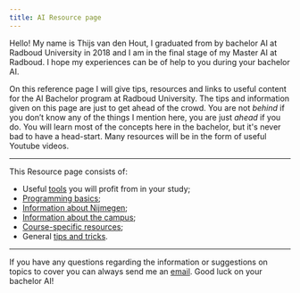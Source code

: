 ```yaml
---
title: AI Resource page
---
```


Hello! My name is Thijs van den Hout, I graduated from by bachelor AI at Radboud University in 2018 and I am in the final stage of my Master AI at Radboud. I hope my experiences can be of help to you during your bachelor AI.

On this reference page I will give tips, resources and links to useful content for the AI Bachelor program at Radboud University. The tips and information given on this page are just to get ahead of the crowd. You are not _behind_ if you don’t know any of the things I mention here, you are just _ahead_ if you do. You will learn most of the concepts here in the bachelor, but it's never bad to have a head-start. Many resources will be in the form of useful Youtube videos.

___

This Resource page consists of:
* Useful [tools](Tools.md) you will profit from in your study;
* [Programming basics](Programming.md);
* [Information about Nijmegen](Nijmegen.md);
* [Information about the campus](Campus.md);
* [Course-specific resources](Courses.md);
* General [tips and tricks](Tips.md).

___

If you have any questions regarding the information or suggestions on topics to cover you can always send me an [email](mailto:thijsvandenhout@live.nl). Good luck on your bachelor AI!

